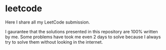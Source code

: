 # leetcode
Here I share all my LeetCode submission.

I gaurantee that the solutions presented in this repository are 100% written by me. Some problems have took me even 2 days to solve because I always try to solve them without looking in the internet.